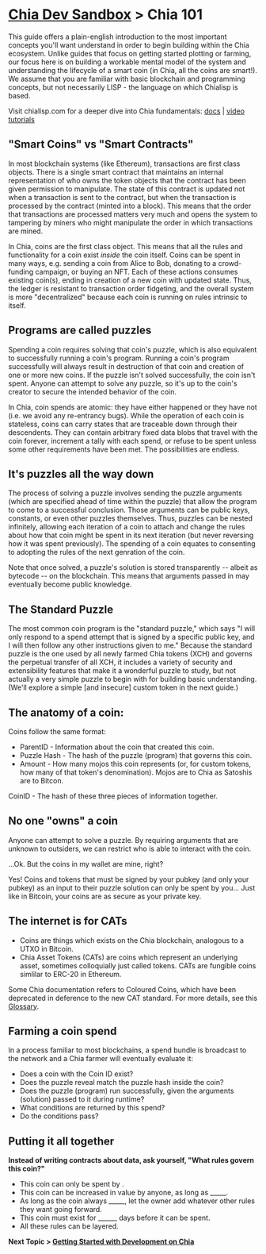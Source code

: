 # [Chia Dev Sandbox](../README.md) > Chia 101

This guide offers a plain-english introduction to the most important concepts you'll want understand in order to begin building within the Chia ecosystem. Unlike guides that focus on getting started plotting or farming, our focus here is on building a workable mental model of the system and understanding the lifecycle of a smart coin (in Chia, all the coins are smart!). We assume that you are familiar with basic blockchain and programming concepts, but not necessarily LISP - the language on which Chialisp is based.

Visit chialisp.com for a deeper dive into Chia fundamentals: [docs](https://chialisp.com/docs/) | [video tutorials](https://chialisp.com/docs/tutorials/why_chia_is_great/)

## "Smart Coins" vs "Smart Contracts" 
In most blockchain systems (like Ethereum), transactions are first class objects. There is a single smart contract that maintains an internal representation of who owns the token objects that the contract has been given permission to manipulate. The state of this contract is updated not when a transaction is sent to the contract, but when the transaction is processed by the contract (minted into a block). This means that the order that transactions are processed matters very much and opens the system to tampering by miners who might manipulate the order in which transactions are mined. 

In Chia, coins are the first class object. This means that all the rules and functionality for a coin exist *inside* the coin itself. Coins can be spent in many ways, e.g. sending a coin from Alice to Bob, donating to a crowd-funding campaign, or buying an NFT.  Each of these actions consumes existing coin(s), ending in creation of a new coin with updated state. Thus, the ledger is resistant to transaction order fidgeting, and the overall system is more "decentralized" because each coin is running on rules intrinsic to itself. 

## Programs are called puzzles
Spending a coin requires solving that coin's puzzle, which is also equivalent to successfully running a coin's program. Running a coin's program successfully will always result in destruction of that coin and creation of one or more new coins. If the puzzle isn't solved successfully, the coin isn't spent. Anyone can attempt to solve any puzzle, so it's up to the coin's creator to secure the intended behavior of the coin. 

In Chia, coin spends are atomic: they have either happened or they have not (i.e. we avoid any re-entrancy bugs). While the operation of each coin is stateless, coins can carry states that are traceable down through their descendents. They can contain arbitrary fixed data blobs that travel with the coin forever, increment a tally with each spend, or refuse to be spent unless some other requirements have been met. The possibilities are endless.

## It's puzzles all the way down
The process of solving a puzzle involves sending the puzzle arguments (which are specified ahead of time within the puzzle) that allow the program to come to a successful conclusion. Those arguments can be public keys, constants, or even other puzzles themselves. Thus, puzzles can be nested infinitely, allowing each iteration of a coin to attach and change the rules about how that coin might be spent in its next iteration (but never reversing how it was spent previously). The spending of a coin equates to consenting to adopting the rules of the next genration of the coin.  

Note that once solved, a puzzle's solution is stored transparently -- albeit as bytecode -- on the blockchain. This means that arguments passed in may eventually become public knowledge. 

## The Standard Puzzle
The most common coin program is the "standard puzzle," which says "I will only respond to a spend attempt that is signed by a specific public key, and I will then follow any other instructions given to me." Because the standard puzzle is the one used by all newly farmed Chia tokens (XCH) and governs the perpetual transfer of all XCH, it includes a variety of security and extensibility features that make it a wonderful puzzle to study, but not actually a very simple puzzle to begin with for building basic understanding. (We'll explore a simple [and insecure] custom token in the next guide.)

## The anatomy of a coin:
Coins follow the same format:
 - ParentID - Information about the coin that created this coin.
 - Puzzle Hash - The hash of the puzzle (program) that governs this coin. 
 - Amount - How many mojos this coin represents (or, for custom tokens, how many of that token's denomination). Mojos are to Chia as Satoshis are to Bitcon. 

 CoinID - The hash of these three pieces of information together.

## No one "owns" a coin
Anyone can attempt to solve a puzzle. By requiring arguments that are unknown to outsiders, we can restrict who is able to interact with the coin.

...Ok. But the coins in my wallet are mine, right? 

Yes! Coins and tokens that must be signed by your pubkey (and only your pubkey) as an input to their puzzle solution can only be spent by you... Just like in Bitcoin, your coins are as secure as your private key. 

## The internet is for CATs
 - Coins are things which exists on the Chia blockchain, analogous to a UTXO in Bitcoin. 
 - Chia Asset Tokens (CATs) are coins which represent an underlying asset, sometimes colloquially just called tokens. CATs are fungible coins simlilar to ERC-20 in Ethereum. 
 
 Some Chia documentation refers to Coloured Coins, which have been deprecated in deference to the new CAT standard. For more details, see this [Glossary](https://www.chia.net/2021/09/23/chia-token-standard-naming.en.html).

## Farming a coin spend

In a process familiar to most blockchains, a spend bundle is broadcast to the network and a Chia farmer will eventually evaluate it:
  - Does a coin with the Coin ID exist?
  - Does the puzzle reveal match the puzzle hash inside the coin?
  - Does the puzzle (program) run successfully, given the arguments (solution) passed to it during runtime? 
  - What conditions are returned by this spend?
  - Do the conditions pass? 

## Putting it all together

**Instead of writing contracts about data, ask yourself, "What rules govern this coin?"**
 - This coin can only be spent by .
 - This coin can be increased in value by anyone, as long as _____.
 - As long as the coin always _____, let the owner add whatever other rules they want going forward.
 - This coin must exist for ______ days before it can be spent.
 - All these rules can be layered.

 
**Next Topic > [Getting Started with Development on Chia](intro/02-Getting-Started.md)**

